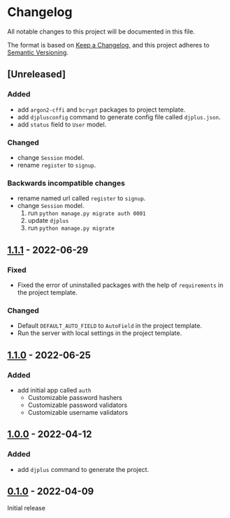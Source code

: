 # Changelog
All notable changes to this project will be documented in this file.

The format is based on [Keep a Changelog](https://keepachangelog.com/en/1.0.0/),
and this project adheres to [Semantic Versioning](https://semver.org/spec/v2.0.0.html).

## [Unreleased]
### Added
- add `argon2-cffi` and `bcrypt` packages to project template.
- add `djplusconfig` command to generate config file called `djplus.json`.
- add `status` field to `User` model.
### Changed
- change `Session` model.
- rename `register` to `signup`.
### Backwards incompatible changes
- rename named url called `register` to `signup`.
- change `Session` model.
  1. run `python manage.py migrate auth 0001`
  2. update `djplus`
  3. run `python manage.py migrate`

## [1.1.1] - 2022-06-29
### Fixed
- Fixed the error of uninstalled packages with the help of `requirements` in the project template.
### Changed
- Default `DEFAULT_AUTO_FIELD` to `AutoField` in the project template.
- Run the server with local settings in the project template.

## [1.1.0] - 2022-06-25
### Added
- add initial app called `auth`
    - Customizable password hashers
    - Customizable password validators
    - Customizable username validators

## [1.0.0] - 2022-04-12
### Added
- add `djplus` command to generate the project.

## [0.1.0] - 2022-04-09
Initial release

[1.1.1]: https://github.com/githashem/djplus/compare/v1.1.0...v1.1.1
[1.1.0]: https://github.com/githashem/djplus/compare/v1.0.0...v1.1.0
[1.0.0]: https://github.com/githashem/djplus/compare/v0.1.0...v1.0.0
[0.1.0]: https://github.com/githashem/djplus/releases/tag/v0.1.0
